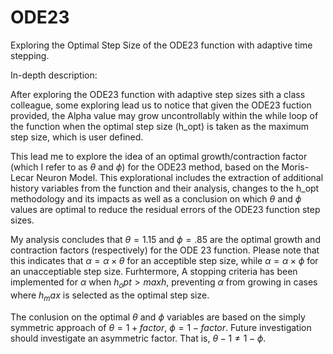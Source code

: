 # ODE23
Exploring the Optimal Step Size of the ODE23 function with adaptive time stepping. 

In-depth description:

After exploring the ODE23 function with adaptive step sizes sith a class colleague, some exploring lead us to notice that given the ODE23 fuction provided, the Alpha value may grow uncontrollably within the while loop of the function when the optimal step size (h_opt) is taken as the maximum step size, which is user defined.

This lead me to explore the idea of an optimal growth/contraction factor (which I refer to as $\theta$ and $\phi$) for the ODE23 method, based on the Moris-Lecar Neuron Model. This explorational includes the extraction of additional history variables from the function and their analysis, changes to the h_opt methodology and its impacts as well as a conclusion on which $\theta$ and $\phi$ values are optimal to reduce the residual errors of the ODE23 function step sizes. 

My analysis concludes that $\theta = 1.15$ and $\phi = .85$ are the optimal growth and contraction factors (respectively) for the ODE 23 function. Please note that this indicates that $\alpha = \alpha \times \theta$ for an acceptible step size, while $\alpha = \alpha \times \phi$ for an unacceptiable step size. Furhtermore, A stopping criteria has been implemented for $\alpha$ when $h_opt > maxh$, preventing $\alpha$ from growing in cases where $h_max$ is selected as the optimal step size.

The conlusion on the optimal $\theta$ and $\phi$ variables are based on the simply symmetric approach of $\theta = 1 + factor$, $\phi = 1 - factor$. Future investigation should investigate an asymmetric factor. That is, $\theta -1 \ne 1- \phi$. 

